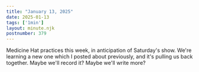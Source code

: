 ```yaml
---
title: "January 13, 2025"
date: 2025-01-13
tags: ['1min']
layout: minute.njk
postnumber: 379
---
```

Medicine Hat practices this week, in anticipation of Saturday's show. We're learning a new one which I posted about previously, and it's pulling us back together. Maybe we'll record it? Maybe we'll write more? 


